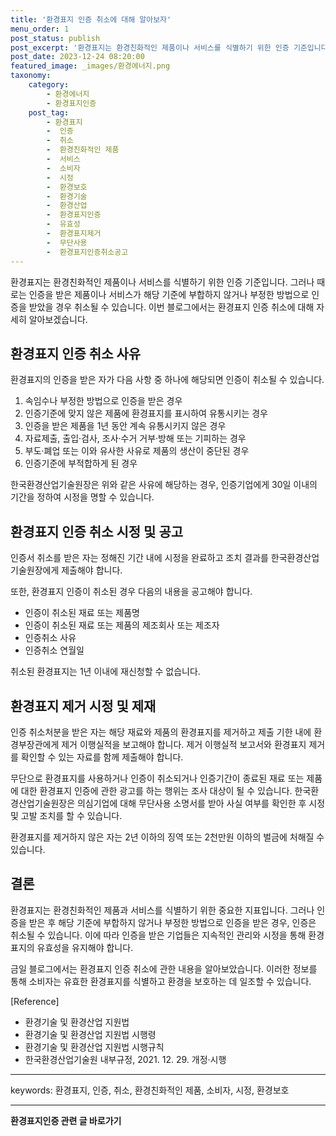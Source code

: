 ```yaml
---
title: '환경표지 인증 취소에 대해 알아보자'
menu_order: 1
post_status: publish
post_excerpt: '환경표지는 환경친화적인 제품이나 서비스를 식별하기 위한 인증 기준입니다. 그러나 때로는 인증을 받은 제품이나 서비스가 해당 기준에 부합하지 않거나 부정한 방법으로 인증을 받았을 경우 취소될 수 있습니다. 이번 블로그에서는 환경표지 인증 취소에 대해 자세히 알아보겠습니다.'
post_date: 2023-12-24 08:20:00
featured_image: _images/환경에너지.png
taxonomy:
    category:
        - 환경에너지
        - 환경표지인증
    post_tag:
        - 환경표지
        -  인증
        -  취소
        -  환경친화적인 제품
        -  서비스
        -  소비자
        -  시정
        -  환경보호
        -  환경기술
        -  환경산업
        -  환경표지인증
        -  유효성
        -  환경표지제거
        -  무단사용
        -  환경표지인증취소공고
---
```



환경표지는 환경친화적인 제품이나 서비스를 식별하기 위한 인증 기준입니다. 그러나 때로는 인증을 받은 제품이나 서비스가 해당 기준에 부합하지 않거나 부정한 방법으로 인증을 받았을 경우 취소될 수 있습니다. 이번 블로그에서는 환경표지 인증 취소에 대해 자세히 알아보겠습니다.

## 환경표지 인증 취소 사유

환경표지의 인증을 받은 자가 다음 사항 중 하나에 해당되면 인증이 취소될 수 있습니다.

1. 속임수나 부정한 방법으로 인증을 받은 경우
2. 인증기준에 맞지 않은 제품에 환경표지를 표시하여 유통시키는 경우
3. 인증을 받은 제품을 1년 동안 계속 유통시키지 않은 경우
4. 자료제출, 출입·검사, 조사·수거 거부·방해 또는 기피하는 경우
5. 부도·폐업 또는 이와 유사한 사유로 제품의 생산이 중단된 경우
6. 인증기준에 부적합하게 된 경우

한국환경산업기술원장은 위와 같은 사유에 해당하는 경우, 인증기업에게 30일 이내의 기간을 정하여 시정을 명할 수 있습니다.

## 환경표지 인증 취소 시정 및 공고

인증서 취소를 받은 자는 정해진 기간 내에 시정을 완료하고 조치 결과를 한국환경산업기술원장에게 제출해야 합니다.

또한, 환경표지 인증이 취소된 경우 다음의 내용을 공고해야 합니다.

- 인증이 취소된 재료 또는 제품명
- 인증이 취소된 재료 또는 제품의 제조회사 또는 제조자
- 인증취소 사유
- 인증취소 연월일

취소된 환경표지는 1년 이내에 재신청할 수 없습니다.

## 환경표지 제거 시정 및 제재

인증 취소처분을 받은 자는 해당 재료와 제품의 환경표지를 제거하고 제출 기한 내에 환경부장관에게 제거 이행실적을 보고해야 합니다. 제거 이행실적 보고서와 환경표지 제거를 확인할 수 있는 자료를 함께 제출해야 합니다.

무단으로 환경표지를 사용하거나 인증이 취소되거나 인증기간이 종료된 재료 또는 제품에 대한 환경표지 인증에 관한 광고를 하는 행위는 조사 대상이 될 수 있습니다. 한국환경산업기술원장은 의심기업에 대해 무단사용 소명서를 받아 사실 여부를 확인한 후 시정 및 고발 조치를 할 수 있습니다.

환경표지를 제거하지 않은 자는 2년 이하의 징역 또는 2천만원 이하의 벌금에 처해질 수 있습니다.

## 결론

환경표지는 환경친화적인 제품과 서비스를 식별하기 위한 중요한 지표입니다. 그러나 인증을 받은 후 해당 기준에 부합하지 않거나 부정한 방법으로 인증을 받은 경우, 인증은 취소될 수 있습니다. 이에 따라 인증을 받은 기업들은 지속적인 관리와 시정을 통해 환경표지의 유효성을 유지해야 합니다.

금일 블로그에서는 환경표지 인증 취소에 관한 내용을 알아보았습니다. 이러한 정보를 통해 소비자는 유효한 환경표지를 식별하고 환경을 보호하는 데 일조할 수 있습니다.

[Reference]
- 환경기술 및 환경산업 지원법
- 환경기술 및 환경산업 지원법 시행령
- 환경기술 및 환경산업 지원법 시행규칙
- 한국환경산업기술원 내부규정, 2021. 12. 29. 개정·시행

---
keywords: 환경표지, 인증, 취소, 환경친화적인 제품, 소비자, 시정, 환경보호
<!-- wp:separator -->
<hr class="wp-block-separator has-alpha-channel-opacity"/>
<!-- /wp:separator -->

<!-- wp:group {"backgroundColor":"base","layout":{"type":"constrained"}} -->
<div class="wp-block-group has-base-background-color has-background"><!-- wp:paragraph {"align":"center","fontSize":"medium"} -->
<p class="has-text-align-center has-large-font-size"><strong>환경표지인증 관련 글 바로가기</strong></p>
<!-- /wp:paragraph -->


<!-- wp:latest-posts
{"categories":[{"id":35284,"count":19,"description":"","link":"https://uknowlaw.com/category/%ed%99%98%ea%b2%bd%ed%91%9c%ec%a7%80%ec%9d%b8%ec%a6%9d/","name":"환경표지인증","slug":"환경표지인증","taxonomy":"category","parent":0,"meta":[],"_links":{"self":[{"href":"https://uknowlaw.com/wp-json/wp/v2/categories/35284"}],"collection":[{"href":"https://uknowlaw.com/wp-json/wp/v2/categories"}],"about":[{"href":"https://uknowlaw.com/wp-json/wp/v2/taxonomies/category"}],"wp:post_type":[{"href":"https://uknowlaw.com/wp-json/wp/v2/posts?categories=35284"}],"curies":[{"name":"wp","href":"https://api.w.org/{rel}","templated":true}]}}],"postsToShow":100,"excerptLength":28,"postLayout":"grid","columns":2,"featuredImageAlign":"left","featuredImageSizeSlug":"large","fontSize":"small"} /--></div>
<!-- /wp:group -->